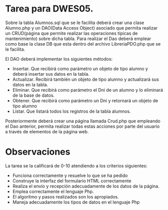 # Tarea para DWES05.
Sobre la tabla Alumnos.sql que se le facilita deberá crear una clase Alumno.php y un DAO(Data Access Object) asociado que permita realizar un CRUD(página que permite realizar las operaciones típicas de mantenimiento) sobre dicha tabla. Para realizar el Dao deberá emplear como base la clase DB que esta dentro del archivo LibreriaPDO.php que se le facilita.

El DAO deberá implementar los siguientes métodos:
* Insertar. Que recibirá como parámetro un objeto de tipo alumno y deberá insertar sus datos en la tabla.
* Actualizar. Recibirá también un objeto de tipo alumno y actualizará sus datos en la tabla.
* Eliminar. Que recibirá como parámetro el Dni de un alumno y lo eliminará de la base de datos.
* Obtener. Que recibirá como parámetro un Dni y retornará un objeto de tipo alumno
* Listar. Que listará todos los registros de la tabla alumnos.

Posteriormente deberá crear una página llamada Crud.php que empleando el Dao anterior, permita realizar todas estas acciones por parte del usuario a través de elementos de la página web.

# Observaciones
La tarea se la calificará de 0-10 atendiendo a los criterios siguientes:
* Funciona correctamente y resuelve lo que se ha pedido
* Construye la interfaz del formulario HTML correctamente
* Realiza el envío y recepción adecuadamente de los datos de la página.
* Emplea correctamente el lenguaje Php.
* El algoritmo y pasos realizados son los apropiados.
* Maneja adecuadamente los tipos de datos en el lenguaje Php